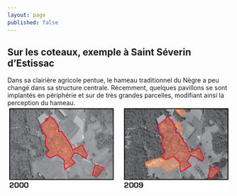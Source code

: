 ```yaml
---
layout: page
published: false
---
```


## Sur les coteaux, exemple à Saint Séverin d’Estissac

Dans sa clairière agricole pentue, le hameau traditionnel du Nègre a peu changé dans sa structure centrale. Récemment, quelques pavillons se sont implantés en périphérie et sur de très grandes parcelles, modifiant ainsi la perception du hameau.
![](data/images/1/histoire/1_histoire_POP12.jpg)
